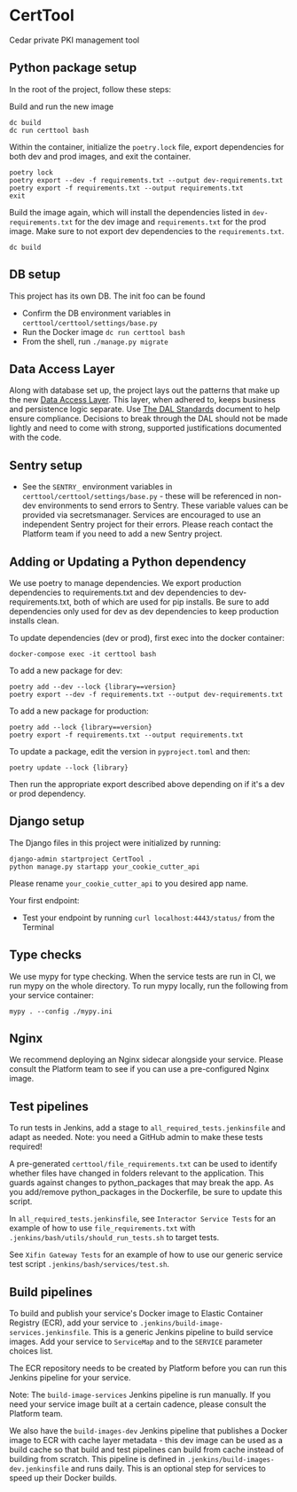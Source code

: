# CertTool

Cedar private PKI management tool

## Python package setup

In the root of the project, follow these steps:

Build and run the new image

```shell
dc build
dc run certtool bash
```

Within the container, initialize the `poetry.lock` file, export dependencies for both dev and prod images, and exit the container.

```shell
poetry lock
poetry export --dev -f requirements.txt --output dev-requirements.txt
poetry export -f requirements.txt --output requirements.txt
exit
```

Build the image again, which will install the dependencies listed in `dev-requirements.txt` for the dev image and `requirements.txt` for the prod image. Make sure to not export dev dependencies to the `requirements.txt`.
```shell
dc build
```

## DB setup

This project has its own DB. The init foo can be found 

- Confirm the DB environment variables in `certtool/certtool/settings/base.py`
- Run the Docker image `dc run certtool bash`
- From the shell, run `./manage.py migrate`

## Data Access Layer

Along with database set up, the project lays out the patterns that make up the new [Data Access Layer](https://docs.google.com/document/d/142exltFjqfUdsvEqcYOw87yMw6eyiBqcITvDHbyon9c/edit?usp=sharing). This layer, when adhered to, keeps business and persistence logic separate. Use [The DAL Standards](https://careportal.atlassian.net/wiki/spaces/EN/pages/5280530611/The+DAL+Standards) document to help ensure compliance. Decisions to break through the DAL should not be made lightly and need to come with strong, supported justifications documented with the code.

## Sentry setup

- See the `SENTRY_` environment variables in `certtool/certtool/settings/base.py` - these will be referenced in non-dev environments to send errors to Sentry. These variable values can be provided via secretsmanager. Services are encouraged to use an independent Sentry project for their errors. Please reach contact the Platform team if you need to add a new Sentry project.

## Adding or Updating a Python dependency

We use poetry to manage dependencies. We export production dependencies to requirements.txt and dev dependencies to dev-requirements.txt, both of which are used for pip installs. Be sure to add dependencies only used for dev as dev dependencies to keep production installs clean.

To update dependencies (dev or prod), first exec into the docker container:

`docker-compose exec -it certtool bash`

To add a new package for dev:

```shell
poetry add --dev --lock {library==version} 
poetry export --dev -f requirements.txt --output dev-requirements.txt
```

To add a new package for production:

```shell
poetry add --lock {library==version}
poetry export -f requirements.txt --output requirements.txt
```

To update a package, edit the version in `pyproject.toml` and then:

```shell
poetry update --lock {library}
```
Then run the appropriate export described above depending on if it's a dev or prod dependency.

## Django setup

The Django files in this project were initialized by running:

```shell
django-admin startproject CertTool .
python manage.py startapp your_cookie_cutter_api
```

Please rename `your_cookie_cutter_api` to you desired app name.

Your first endpoint:

- Test your endpoint by running `curl localhost:4443/status/` from the Terminal

## Type checks

We use mypy for type checking. When the service tests are run in CI, we run mypy on the whole directory. To run mypy locally, run the following from your service container:

```shell script
mypy . --config ./mypy.ini
```

## Nginx

We recommend deploying an Nginx sidecar alongside your service. Please consult the Platform team to see if you can use a pre-configured Nginx image.

## Test pipelines

To run tests in Jenkins, add a stage to `all_required_tests.jenkinsfile` and adapt as needed. Note: you need a GitHub admin to make these tests required!

A pre-generated `certtool/file_requirements.txt` can be used to identify whether files have changed in folders relevant to the application. This guards against changes to python_packages that may break the app. As you add/remove python_packages in the Dockerfile, be sure to update this script.

In `all_required_tests.jenkinsfile`, see `Interactor Service Tests` for an example of how to use `file_requirements.txt` with `.jenkins/bash/utils/should_run_tests.sh` to target tests.

See `Xifin Gateway Tests` for an example of how to use our generic service test script `.jenkins/bash/services/test.sh`.

## Build pipelines

To build and publish your service's Docker image to Elastic Container Registry (ECR), add your service to `.jenkins/build-image-services.jenkinsfile`. This is a generic Jenkins pipeline to build service images. Add your service to `ServiceMap` and to the `SERVICE` parameter choices list.

The ECR repository needs to be created by Platform before you can run this Jenkins pipeline for your service.

Note: The `build-image-services` Jenkins pipeline is run manually. If you need your service image built at a certain cadence, please consult the Platform team.

We also have the `build-images-dev` Jenkins pipeline that publishes a Docker image to ECR with cache layer metadata - this dev image can be used as a build cache so that build and test pipelines can build from cache instead of building from scratch. This pipeline is defined in `.jenkins/build-images-dev.jenkinsfile` and runs daily. This is an optional step for services to speed up their Docker builds.
